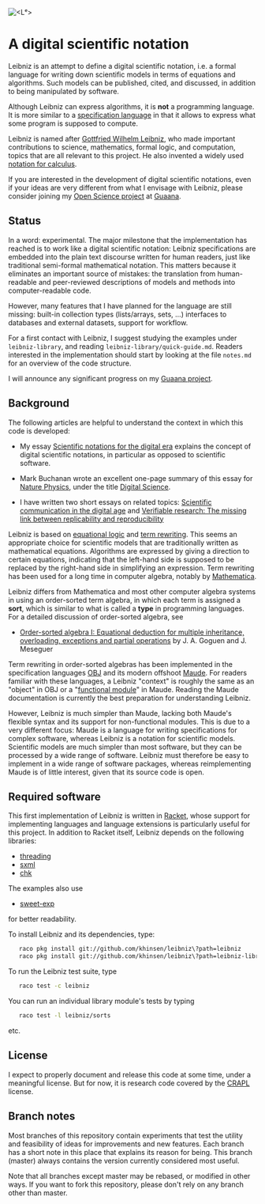 
![<Lᵉ>](https://github.com/khinsen/leibniz/raw/master/logo/horizontal-leibniz-logo-500-x-150-png.png)

# A digital scientific notation

Leibniz is an attempt to define a digital scientific notation, i.e. a
formal language for writing down scientific models in terms of
equations and algorithms. Such models can be published, cited, and
discussed, in addition to being manipulated by software.

Although Leibniz can express algorithms, it is **not** a programming
language. It is more similar to
a [specification language](https://en.wikipedia.org/wiki/Specification_language) in
that it allows to express what some program is supposed to compute.

Leibniz is named after
[Gottfried Wilhelm Leibniz](https://en.wikipedia.org/wiki/Gottfried_Wilhelm_Leibniz),
who made important contributions to science, mathematics, formal
logic, and computation, topics that are all relevant to this project.
He also invented a widely used [notation for calculus](https://en.wikipedia.org/wiki/Leibniz%27s_notation).

If you are interested in the development of digital scientific
notations, even if your ideas are very different from what I envisage
with Leibniz, please consider joining my
[Open Science project](https://www.guaana.com/projects/scientific-notations-for-the-digital-era)
at [Guaana](https://www.guaana.com/).

## Status

In a word: experimental. The major milestone that the implementation has
reached is to work like a digital scientific notation: Leibniz specifications
are embedded into the plain text discourse written for human readers, just
like traditional semi-formal mathematical notation. This matters because
it eliminates an important source of mistakes: the translation from human-readable
and peer-reviewed descriptions of models and methods into computer-readable code.

However, many features that I have planned for the language are still missing: built-in
collection types (lists/arrays, sets, ...) interfaces to databases and external datasets,
support for workflow.

For a first contact with Leibniz, I suggest studying the examples under
`leibniz-library`, and reading `leibniz-library/quick-guide.md`. Readers interested
in the implementation should start by looking at the file `notes.md` for
an overview of the code structure.

I will announce any significant progress on my
[Guaana project](https://www.guaana.com/projects/scientific-notations-for-the-digital-era).

## Background

The following articles are helpful to understand the context in which
this code is developed:

 - My essay
   [Scientific notations for the digital era](http://sjscience.org/article?id=527)
   explains the concept of digital scientific notations, in particular
   as opposed to scientific software.

 - Mark Buchanan wrote an excellent one-page summary of this essay for
   [Nature Physics](http://www.nature.com/nphys/index.html), under the
   title
   [Digital Science](http://www.nature.com/doifinder/10.1038/nphys3815).

 - I have written two short essays on related topics:
   [Scientific communication in the digital age](http://dx.doi.org/10.1063/PT.3.3181)
   and
   [Verifiable research: The missing link between replicability and reproducibility](http://dx.doi.org/10.15200/winn.146857.76572)

Leibniz is based on
[equational logic](https://en.wikipedia.org/wiki/Equational_logic) and
[term rewriting](https://en.wikipedia.org/wiki/Rewriting#Term_rewriting_systems).
This seems an appropriate choice for scientific models that are
traditionally written as mathematical equations. Algorithms are
expressed by giving a direction to certain equations, indicating that
the left-hand side is supposed to be replaced by the right-hand side
in simplifying an expression. Term rewriting has been used for a long
time in computer algebra, notably by
[Mathematica](https://www.wolfram.com/mathematica/).

Leibniz differs from Mathematica and most other computer algebra
systems in using an order-sorted term algebra, in which each term is
assigned a **sort**, which is similar to what is called a **type** in
programming languages. For a detailed discussion of order-sorted
algebra, see

 - [Order-sorted algebra I: Equational deduction for multiple inheritance, overloading, exceptions and partial operations](http://dx.doi.org/10.1016/0304-3975(92)90302-V) by J. A. Goguen and J. Meseguer

Term rewriting in order-sorted algebras has been implemented in the
specification languages
[OBJ](http://cseweb.ucsd.edu/~goguen/sys/obj.html) and its modern
offshoot [Maude](http://maude.cs.illinois.edu/). For readers familiar
with these languages, a Leibniz "context" is roughly the same as an "object"
in OBJ or a
"[functional module](http://maude.cs.uiuc.edu/maude2-manual/html/maude-manualch4.html)"
in Maude. Reading the Maude documentation is currently the best
preparation for understanding Leibniz.

However, Leibniz is much simpler than Maude, lacking both Maude's
flexible syntax and its support for non-functional modules.  This is
due to a very different focus: Maude is a language for writing
specifications for complex software, whereas Leibniz is a notation for
scientific models. Scientific models are much simpler than most
software, but they can be processed by a wide range of
software. Leibniz must therefore be easy to implement in a wide range
of software packages, whereas reimplementing Maude is of little
interest, given that its source code is open.

## Required software

This first implementation of Leibniz is written in
[Racket](http://racket-lang.org/), whose support for implementing
languages and language extensions is particularly useful for this
project. In addition to Racket itself, Leibniz depends on the
following libraries:

 - [threading](https://github.com/lexi-lambda/threading)
 - [sxml](http://github.com/jbclements/sxml/tree/master)
 - [chk](https://github.com/jeapostrophe/chk)

The examples also use

 - [sweet-exp](http://github.com/takikawa/sweet-racket)

for better readability.

To install Leibniz and its dependencies, type:
```bash
   raco pkg install git://github.com/khinsen/leibniz\?path=leibniz
   raco pkg install git://github.com/khinsen/leibniz\?path=leibniz-library
```

To run the Leibniz test suite, type
```bash
   raco test -c leibniz
```
You can run an individual library module's tests by typing
```bash
   raco test -l leibniz/sorts
```
etc.

## License

I expect to properly document and release this code at some time,
under a meaningful license. But for now, it is research code covered
by the [CRAPL](http://matt.might.net/articles/crapl/) license.

## Branch notes

Most branches of this repository contain experiments that test the utility and feasibility of ideas for improvements and new features. Each branch has a short note in this place that explains its reason for being. This branch (master) always contains the version currently considered most useful.

Note that all branches except master may be rebased, or modified in other ways. If you want to fork this repository, please don't rely on any branch other than master.
